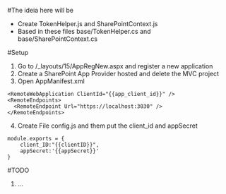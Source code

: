 #The ideia here will be 
* Create TokenHelper.js and SharePointContext.js 
* Based in these files base/TokenHelper.cs and base/SharePointContext.cs

#Setup
1. Go to /_layouts/15/AppRegNew.aspx and register a new application
2. Create a SharePoint App Provider hosted and delete the MVC project
3. Open AppManifest.xml
```
<RemoteWebApplication ClientId="{{app_client_id}}" />
<RemoteEndpoints>
  <RemoteEndpoint Url="https://localhost:3030" />
</RemoteEndpoints>
```  
4. Create File config.js and them put the client_id and appSecret
```
module.exports = {
	client_ID:"{{clientID}}",
    appSecret:'{{appSecret}}'
}
```
#TODO
1. ...